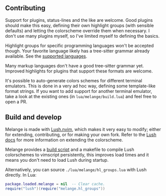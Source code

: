 ## Contributing

Support for plugins, status-lines and the like are welcome.
Good plugins should make this easy, defining their own highlight groups (with
sensible defaults) and letting the colorscheme override them when necessary.
I don't use many plugins myself, so I've limited myself to defining the basics.

Highlight groups for specific programming languages won't be accepted though.
Your favorite language likely has a tree-sitter grammar already available.
See the [supported languages](https://github.com/nvim-treesitter/nvim-treesitter#supported-languages).

Many markup languages don't have a good tree-sitter grammar yet.
Improved highlights for plugins that support these formats are welcome.

It's possible to auto-generate colors schemes for different terminal emulators.
This is done in a very ad hoc way, defining some template-like format strings.
If you want to add support for another terminal emulator, take a look at the
existing ones (in `lua/melange/build.lua`) and feel free to open a PR.


## Build and develop

Melange is made with [Lush.nvim](https://github.com/rktjmp/lush.nvim),
which makes it very easy to modify; either for extending, contributing, or for
making your own fork. Refer to the [Lush docs](https://github.com/rktjmp/lush.nvim/blob/main/doc/lush.txt)
for more information on extending the colorscheme.

Melange provides a [build script](./lua/melange/build.lua) and a makefile to
compile Lush colorschemes to vimscript persistently, this improves load times
and it means you don't need to load Lush during startup.

Alternatively, you can source `./lua/melange/hl_groups.lua` with Lush directly. In Lua:

```lua
package.loaded.melange = nil  -- Clear cache.
require("lush")(require("melange.hl_groups"))
```

